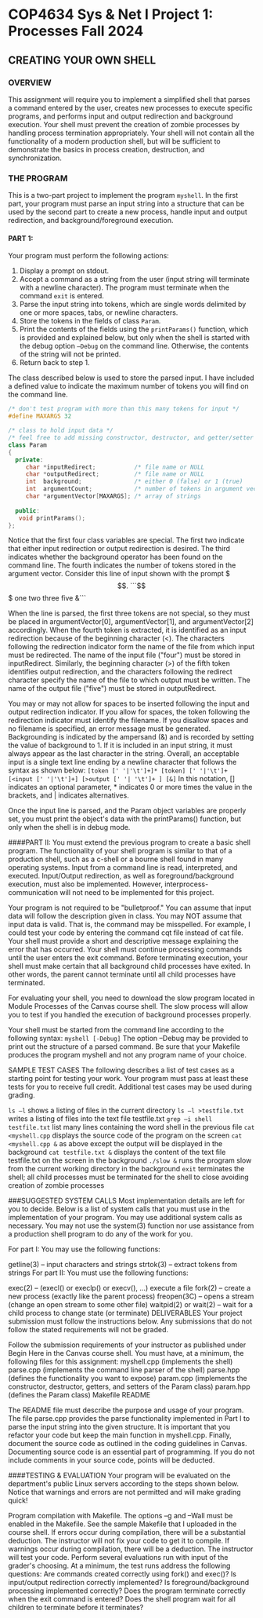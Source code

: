 # COP4634 Sys & Net I Project 1: Processes Fall 2024

## CREATING YOUR OWN SHELL

### OVERVIEW
This assignment will require you to implement a simplified shell that parses a command entered by the user, creates new processes to execute specific programs, and performs input and output redirection and background execution. Your shell must prevent the creation of zombie processes by handling process termination appropriately. Your shell will not contain all the functionality of a modern production shell, but will be sufficient to demonstrate the basics in process creation, destruction, and synchronization.

### THE PROGRAM
This is a two-part project to implement the program `myshell`. In the first part, your program must parse an input string into a structure that can be used by the second part to create a new process, handle input and output redirection, and background/foreground execution.

#### PART 1:

Your program must perform the following actions:

1. Display a prompt on stdout.
2. Accept a command as a string from the user (input string will terminate with a newline character). The program must terminate when the command `exit` is entered.
3. Parse the input string into tokens, which are single words delimited by one or more spaces, tabs, or newline characters.
4. Store the tokens in the fields of class `Param`.
5. Print the contents of the fields using the `printParams()` function, which is provided and explained below, but only when the shell is started with the debug option `–Debug` on the command line. Otherwise, the contents of the string will not be printed.
6. Return back to step 1.

The class described below is used to store the parsed input. I have included a defined value to indicate the maximum number of tokens you will find on the command line.

```cpp
/* don't test program with more than this many tokens for input */
#define MAXARGS 32

/* class to hold input data */
/* feel free to add missing constructor, destructor, and getter/setter functions */
class Param
{
  private:
     char *inputRedirect;           /* file name or NULL                   */
     char *outputRedirect;          /* file name or NULL                   */
     int  background;               /* either 0 (false) or 1 (true)        */
     int  argumentCount;            /* number of tokens in argument vector */
     char *argumentVector[MAXARGS]; /* array of strings                    */
  
  public:
   void printParams();
};
```

Notice that the first four class variables are special. The first two indicate that either input redirection or output redirection is desired. The third indicates whether the background operator has been found on the command line. The fourth indicates the number of tokens stored in the argument vector. Consider this line of input shown with the prompt $$$.
```$$$ one two three <four >five &```

When the line is parsed, the first three tokens are not special, so they must be placed in argumentVector[0], argumentVector[1], and argumentVector[2] accordingly. When the fourth token is extracted, it is identified as an input redirection because of the beginning character (<). The characters following the redirection indicator form the name of the file from which input must be redirected. The name of the input file ("four") must be stored in inputRedirect. Similarly, the beginning character (>) of the fifth token identifies output redirection, and the characters following the redirect character specify the name of the file to which output must be written. The name of the output file ("five") must be stored in outputRedirect.

You may or may not allow for spaces to be inserted following the input and output redirection indicator. If you allow for spaces, the token following the redirection indicator must identify the filename. If you disallow spaces and no filename is specified, an error message must be generated. Backgrounding is indicated by the ampersand (&) and is recorded by setting the value of background to 1. If it is included in an input string, it must always appear as the last character in the string. Overall, an acceptable input is a single text line ending by a newline character that follows the syntax as shown below:
```[token [' '|'\t']+]* [token] [' '|'\t']+ [<input [' '|'\t']+] [>output [' '| '\t']+ ] [&]```
In this notation, [] indicates an optional parameter, * indicates 0 or more times the value in the brackets, and | indicates alternatives.

Once the input line is parsed, and the Param object variables are properly set, you must print the object's data with the printParams() function, but only when the shell is in debug mode.

####PART II:
You must extend the previous program to create a basic shell program. The functionality of your shell program is similar to that of a production shell, such as a c-shell or a bourne shell found in many operating systems. Input from a command line is read, interpreted, and executed. Input/Output redirection, as well as foreground/background execution, must also be implemented. However, interprocess-communication will not need to be implemented for this project.

Your program is not required to be "bulletproof." You can assume that input data will follow the description given in class. You may NOT assume that input data is valid. That is, the command may be misspelled. For example, I could test your code by entering the command cqt file instead of cat file. Your shell must provide a short and descriptive message explaining the error that has occurred. Your shell must continue processing commands until the user enters the exit command. Before terminating execution, your shell must make certain that all background child processes have exited. In other words, the parent cannot terminate until all child processes have terminated.

For evaluating your shell, you need to download the slow program located in Module Processes of the Canvas course shell. The slow process will allow you to test if you handled the execution of background processes properly.

Your shell must be started from the command line according to the following syntax:
```myshell [-Debug]```
The option –Debug may be provided to print out the structure of a parsed command. Be sure that your Makefile produces the program myshell and not any program name of your choice.

SAMPLE TEST CASES
The following describes a list of test cases as a starting point for testing your work. Your program must pass at least these tests for you to receive full credit. Additional test cases may be used during grading.

```ls –l```	shows a listing of files in the current directory
```ls –l >testfile.txt```	writes a listing of files into the text file testfile.txt
```grep –i shell testfile.txt```	list many lines containing the word shell in the previous file
```cat <myshell.cpp```	displays the source code of the program on the screen
```cat <myshell.cpp &```	as above except the output will be displayed in the background
```cat testfile.txt &```	displays the content of the text file testfile.txt on the screen in the background
```./slow &```	runs the program slow from the current working directory in the background
```exit```	terminates the shell; all child processes must be terminated for the shell to close avoiding creation of zombie processes

###SUGGESTED SYSTEM CALLS
Most implementation details are left for you to decide. Below is a list of system calls that you must use in the implementation of your program. You may use additional system calls as necessary. You may not use the system(3) function nor use assistance from a production shell program to do any of the work for you.

For part I: You may use the following functions:

getline(3) – input characters and strings
strtok(3) – extract tokens from strings
For part II: You must use the following functions:

exec(2) – (execl() or execlp() or execv(), …) execute a file
fork(2) – create a new process (exactly like the parent process)
freopen(3C) – opens a stream (change an open stream to some other file)
waitpid(2) or wait(2) – wait for a child process to change state (or terminate)
DELIVERABLES
Your project submission must follow the instructions below. Any submissions that do not follow the stated requirements will not be graded.

Follow the submission requirements of your instructor as published under Begin Here in the Canvas course shell.
You must have, at a minimum, the following files for this assignment:
myshell.cpp (implements the shell)
parse.cpp (implements the command line parser of the shell)
parse.hpp (defines the functionality you want to expose)
param.cpp (implements the constructor, destructor, getters, and setters of the Param class)
param.hpp (defines the Param class)
Makefile
README

The README file must describe the purpose and usage of your program. The file parse.cpp provides the parse functionality implemented in Part I to parse the input string into the given structure. It is important that you refactor your code but keep the main function in myshell.cpp. Finally, document the source code as outlined in the coding guidelines in Canvas. Documenting source code is an essential part of programming. If you do not include comments in your source code, points will be deducted.

####TESTING & EVALUATION
Your program will be evaluated on the department's public Linux servers according to the steps shown below. Notice that warnings and errors are not permitted and will make grading quick!

Program compilation with Makefile. The options –g and –Wall must be enabled in the Makefile. See the sample Makefile that I uploaded in the course shell.
If errors occur during compilation, there will be a substantial deduction. The instructor will not fix your code to get it to compile.
If warnings occur during compilation, there will be a deduction. The instructor will test your code.
Perform several evaluations run with input of the grader's choosing. At a minimum, the test runs address the following questions:
Are commands created correctly using fork() and exec()?
Is input/output redirection correctly implemented?
Is foreground/background processing implemented correctly?
Does the program terminate correctly when the exit command is entered?
Does the shell program wait for all children to terminate before it terminates?
